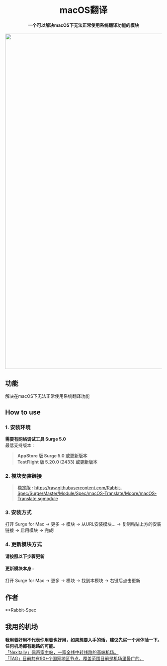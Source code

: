 <h1 align="center">macOS翻译</h1>

<h4 align="center">一个可以解决macOS下无法正常使用系统翻译功能的模块 </h4>

<p align="center">
<img src="https://raw.githubusercontent.com/Rabbit-Spec/Surge/Master/Module/Spec/macOS-Translate/img/1.png" width="1080"></img>
</p>

## 功能
解决在macOS下无法正常使用系统翻译功能

## How to use
### 1. 安装环境
**需要有网络调试工具 Surge 5.0**<br>
最低支持版本 :<br>
>**AppStore 版 Surge 5.0 或更新版本**<br>
>**TestFlight 版 5.20.0 (2433) 或更新版本**

### 2. 模块安装链接
> **稳定版 :** https://raw.githubusercontent.com/Rabbit-Spec/Surge/Master/Module/Spec/macOS-Translate/Moore/macOS-Translate.sgmodule<br>

### 3. 安装方式
打开 Surge for Mac -> 更多 -> 模块 -> 从URL安装模块... -> 复制粘贴上方的安装链接 -> 启用模块 -> 完成!

### 4. 更新模块方式
**请按照以下步骤更新**<br>
#### 更新模块本身 : 
打开 Surge for Mac -> 更多 -> 模块 -> 找到本模块 -> 右键后点击更新<br>

## 作者
**Rabbit-Spec<br>

## 我用的机场
**我用着好用不代表你用着也好用，如果想要入手的话，建议先买一个月体验一下。任何机场都有跑路的可能。**<br>
[「Nexitally」佩奇家主站，一家全线中转线路的高端机场。](https://naixii.com/signupbyemail.aspx?MemberCode=0b532ff85dda43e595fb1ae17843ae6d20211110231626) <br>
[「TAG」目前共有90+个国家地区节点，覆盖范围目前是机场里最广的。](https://tagss.pro#/register?invite=hlnIqYOx) <br>
